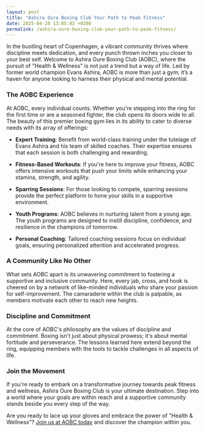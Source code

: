 ```yaml
---
layout: post
title: "Ashira Oure Boxing Club Your Path to Peak Fitness"
date: 2025-04-28 13:05:02 +0200
permalink: /ashira-oure-boxing-club-your-path-to-peak-fitness/
---
```



In the bustling heart of Copenhagen, a vibrant community thrives where discipline meets dedication, and every punch thrown inches you closer to your best self. Welcome to Ashira Oure Boxing Club (AOBC), where the pursuit of "Health & Wellness" is not just a trend but a way of life. Led by former world champion Evans Ashira, AOBC is more than just a gym; it’s a haven for anyone looking to harness their physical and mental potential.

### The AOBC Experience

At AOBC, every individual counts. Whether you're stepping into the ring for the first time or are a seasoned fighter, the club opens its doors wide to all. The beauty of this premier boxing gym lies in its ability to cater to diverse needs with its array of offerings:

- **Expert Training**: Benefit from world-class training under the tutelage of Evans Ashira and his team of skilled coaches. Their expertise ensures that each session is both challenging and rewarding.

- **Fitness-Based Workouts**: If you're here to improve your fitness, AOBC offers intensive workouts that push your limits while enhancing your stamina, strength, and agility.

- **Sparring Sessions**: For those looking to compete, sparring sessions provide the perfect platform to hone your skills in a supportive environment. 

- **Youth Programs**: AOBC believes in nurturing talent from a young age. The youth programs are designed to instill discipline, confidence, and resilience in the champions of tomorrow.

- **Personal Coaching**: Tailored coaching sessions focus on individual goals, ensuring personalized attention and accelerated progress.

### A Community Like No Other

What sets AOBC apart is its unwavering commitment to fostering a supportive and inclusive community. Here, every jab, cross, and hook is cheered on by a network of like-minded individuals who share your passion for self-improvement. The camaraderie within the club is palpable, as members motivate each other to reach new heights.

### Discipline and Commitment

At the core of AOBC's philosophy are the values of discipline and commitment. Boxing isn't just about physical prowess; it's about mental fortitude and perseverance. The lessons learned here extend beyond the ring, equipping members with the tools to tackle challenges in all aspects of life.

### Join the Movement

If you're ready to embark on a transformative journey towards peak fitness and wellness, Ashira Oure Boxing Club is your ultimate destination. Step into a world where your goals are within reach and a supportive community stands beside you every step of the way.

Are you ready to lace up your gloves and embrace the power of "Health & Wellness"? [Join us at AOBC today](https://www.ashiraoure.com/) and discover the champion within you.